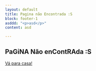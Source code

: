 ```yaml
---
layout: default
title: Pagina não Encontrada :S
block: footer-1
asddd: "<p>asd</p>"
content: asd

---
```

## PaGiNA Não enContRAda :S

[Vá para casa!](/ "volte para a Home")